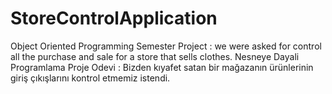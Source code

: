 # StoreControlApplication
Object Oriented Programming Semester Project : we were asked for control all the purchase and sale for a store that sells clothes.
Nesneye Dayali Programlama Proje Odevi : Bizden kıyafet satan bir mağazanın ürünlerinin giriş çıkışlarını kontrol etmemiz istendi.
